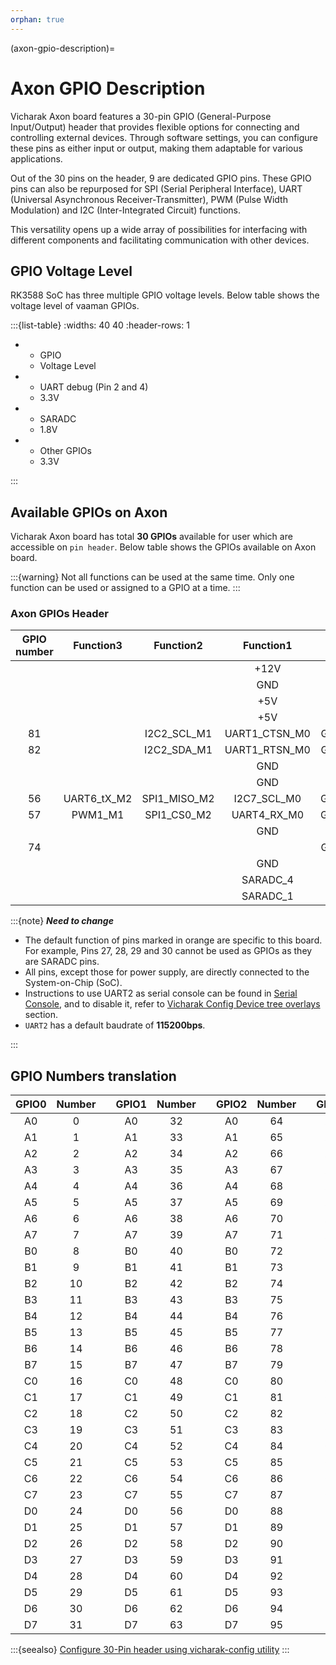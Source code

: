 ```yaml
---
orphan: true
---
```


(axon-gpio-description)=

# Axon GPIO Description

Vicharak Axon board features a 30-pin GPIO (General-Purpose Input/Output)
header that provides flexible options for connecting and controlling external
devices. Through software settings, you can configure these pins as either
input or output, making them adaptable for various applications.

Out of the 30 pins on the header, 9 are dedicated GPIO pins. These GPIO pins
can also be repurposed for SPI (Serial Peripheral Interface),
UART (Universal Asynchronous Receiver-Transmitter), PWM (Pulse Width Modulation) and
I2C (Inter-Integrated Circuit) functions.

This versatility opens up a wide array of possibilities for interfacing with
different components and facilitating communication with other devices.

<!-- TODO: Update Vicharak config to be suitable for Axon -->
## GPIO Voltage Level
RK3588 SoC has three multiple GPIO voltage levels. Below table shows the
voltage level of vaaman GPIOs.

:::{list-table}
:widths: 40 40
:header-rows: 1

-
  - GPIO
  - Voltage Level

-
  - UART debug (Pin 2 and 4)
  - 3.3V

-
  - SARADC
  - 1.8V

-
  - Other GPIOs
  - 3.3V

:::

## Available GPIOs on Axon

Vicharak Axon board has total **30 GPIOs** available for user which
are accessible on `pin header`.
Below table shows the GPIOs available on Axon board.

:::{warning}
Not all functions can be used at the same time. Only one function can be used
or assigned to a GPIO at a time.
:::

### Axon GPIOs Header

| GPIO number |  Function3  |  Function2  |  Function1   |   GPIO   |             Pin#             |            Pin#             |   GPIO   |              Function1                       |  Function2   |  Function3   | GPIO number |
| :---------: | :---------: | :---------: | :----------: | :------: | :--------------------------: | :-------------------------: | :------: | :------------------------------------------: | :----------: | :----------: |:-----------:|
|             |             |             |     +12V     |          | <div class='red'>1</div>     | <div class='orange'>2</div> | GPIO0_B5 |  <div class='orange'>UART2_RX_M0_DEBUG</div> |              |              |    13       | 
|             |             |             |     GND      |          | <div class='black'>3</div>   | <div class='orange'>4</div> | GPIO0_B6 |  <div class='orange'>UART2_TX_M0_DEBUG</div> |              |              |    14       |
|             |             |             |     +5V      |          | <div class='red'>5</div>     | <div class='black'>6</div>  |          |                 GND                          |              |              |             |
|             |             |             |     +5V      |          | <div class='red'>7</div>     | <div class='black'>8</div>  |          |                 GND                          |              |              |             |
|     81      |             | I2C2_SCL_M1 | UART1_CTSN_M0| GPIO2_C1 | <div class='green'>9</div>   | <div class='green'>10</div> | GPIO2_B6 |              UART1_RX_M0                     | I2C5_SCL_M4  |              |     78      |
|     82      |             | I2C2_SDA_M1 | UART1_RTSN_M0| GPIO2_C0 | <div class='green'>11</div>  | <div class='green'>12</div> | GPIO2_B7 |              UART1_TX_M0                     | I2C5_SDA_M4  |              |     79      |
|             |             |             |     GND      |          | <div class='black'>13</div>  | <div class='yellow'>14</div>|          |                 3.3V                         |              |              |             |
|             |             |             |     GND      |          | <div class='black'>15</div>  | <div class='yellow'>16</div>|          |                 3.3V                         |              |              |             |
|     56      | UART6_tX_M2 | SPI1_MISO_M2|  I2C7_SCL_M0 | GPIO1_D0 | <div class='green'>17</div>  | <div class='green'>18</div> | GPIO1_D1 |              I2C7_SDA_M0                     | SPI1_MOSI_M2 | UART6_RX_M2  |     57      |
|     57      |   PWM1_M1   | SPI1_CS0_M2 |  UART4_RX_M0 | GPIO1_D3 | <div class='green'>19</div>  | <div class='green'>20</div> | GPIO1_D2 |              UART4_TX_M0                     | SPI1_CLK_M2  |   PWM0_M1    |     58      |
|             |             |             |     GND      |          | <div class='black'>21</div>  | <div class='yellow'>22</div>|          |                 3.3V                         |              |              |             |
|     74      |             |             |              | GPIO2_B3 | <div class='green'>23</div>  | <div class='black'>24</div> |          |                 GND                          |              |              |             |
|             |             |             |     GND      |          | <div class='black'>25</div>  | <div class='black'>26</div> |          |                 GND                          |              |              |             |
|             |             |             |   SARADC_4   |          | <div class='orange'>27</div> | <div class='orange'>28</div>|          |               SARADC_3                       |              |              |             |
|             |             |             |   SARADC_1   |          | <div class='orange'>29</div> | <div class='orange'>30</div>|          |               SARADC_2                                      |              |             |


<!-- TODO: Update Vicharak config and serial console suitable for Axon -->
:::{note}
***Need to change***
- The default function of pins marked in <span class="orange">orange</span> are
  specific to this board. For example, Pins 27, 28, 29 and 30 cannot be used as GPIOs
  as they are SARADC pins.
- All pins, except those for power supply, are directly connected to the
  System-on-Chip (SoC).
- Instructions to use UART2 as serial console can be found in
  [Serial Console](#serial-console), and to disable it, refer to
  [Vicharak Config Device tree overlays](#vicharak-config-overlays)
  section.
- `UART2` has a default baudrate of **115200bps**.

:::

<!-- TODO: FPGA LVDS guide -->

## GPIO Numbers translation

|            GPIO0             | Number |     |            GPIO1            | Number |     |           GPIO2            | Number |     |           GPIO3           | Number |     |            GPIO4             | Number |
| :--------------------------: | :----: | :-: | :-------------------------: | :----: | :-: | :------------------------: | :----: | :-: | :-----------------------: | :----: | :-: | :--------------------------: | :----: |
| <div class="yellow">A0</div> |   0    |     | <div class="green">A0</div> |   32   |     | <div class="blue">A0</div> |   64   |     | <div class="red">A0</div> |   96   |     | <div class="orange">A0</div> |  128   |
| <div class="yellow">A1</div> |   1    |     | <div class="green">A1</div> |   33   |     | <div class="blue">A1</div> |   65   |     | <div class="red">A1</div> |   97   |     | <div class="orange">A1</div> |  129   |
| <div class="yellow">A2</div> |   2    |     | <div class="green">A2</div> |   34   |     | <div class="blue">A2</div> |   66   |     | <div class="red">A2</div> |   98   |     | <div class="orange">A2</div> |  130   |
| <div class="yellow">A3</div> |   3    |     | <div class="green">A3</div> |   35   |     | <div class="blue">A3</div> |   67   |     | <div class="red">A3</div> |   99   |     | <div class="orange">A3</div> |  131   |
| <div class="yellow">A4</div> |   4    |     | <div class="green">A4</div> |   36   |     | <div class="blue">A4</div> |   68   |     | <div class="red">A4</div> |  100   |     | <div class="orange">A4</div> |  132   |
| <div class="yellow">A5</div> |   5    |     | <div class="green">A5</div> |   37   |     | <div class="blue">A5</div> |   69   |     | <div class="red">A5</div> |  101   |     | <div class="orange">A5</div> |  133   |
| <div class="yellow">A6</div> |   6    |     | <div class="green">A6</div> |   38   |     | <div class="blue">A6</div> |   70   |     | <div class="red">A6</div> |  102   |     | <div class="orange">A6</div> |  134   |
| <div class="yellow">A7</div> |   7    |     | <div class="green">A7</div> |   39   |     | <div class="blue">A7</div> |   71   |     | <div class="red">A7</div> |  103   |     | <div class="orange">A7</div> |  135   |
| <div class="yellow">B0</div> |   8    |     | <div class="green">B0</div> |   40   |     | <div class="blue">B0</div> |   72   |     | <div class="red">B0</div> |  104   |     | <div class="orange">B0</div> |  136   |
| <div class="yellow">B1</div> |   9    |     | <div class="green">B1</div> |   41   |     | <div class="blue">B1</div> |   73   |     | <div class="red">B1</div> |  105   |     | <div class="orange">B1</div> |  137   |
| <div class="yellow">B2</div> |   10   |     | <div class="green">B2</div> |   42   |     | <div class="blue">B2</div> |   74   |     | <div class="red">B2</div> |  106   |     | <div class="orange">B2</div> |  138   |
| <div class="yellow">B3</div> |   11   |     | <div class="green">B3</div> |   43   |     | <div class="blue">B3</div> |   75   |     | <div class="red">B3</div> |  107   |     | <div class="orange">B3</div> |  139   |
| <div class="yellow">B4</div> |   12   |     | <div class="green">B4</div> |   44   |     | <div class="blue">B4</div> |   76   |     | <div class="red">B4</div> |  108   |     | <div class="orange">B4</div> |  140   |
| <div class="yellow">B5</div> |   13   |     | <div class="green">B5</div> |   45   |     | <div class="blue">B5</div> |   77   |     | <div class="red">B5</div> |  109   |     | <div class="orange">B5</div> |  141   |
| <div class="yellow">B6</div> |   14   |     | <div class="green">B6</div> |   46   |     | <div class="blue">B6</div> |   78   |     | <div class="red">B6</div> |  110   |     | <div class="orange">B6</div> |  142   |
| <div class="yellow">B7</div> |   15   |     | <div class="green">B7</div> |   47   |     | <div class="blue">B7</div> |   79   |     | <div class="red">B7</div> |  111   |     | <div class="orange">B7</div> |  143   |
| <div class="yellow">C0</div> |   16   |     | <div class="green">C0</div> |   48   |     | <div class="blue">C0</div> |   80   |     | <div class="red">C0</div> |  112   |     | <div class="orange">C0</div> |  144   |
| <div class="yellow">C1</div> |   17   |     | <div class="green">C1</div> |   49   |     | <div class="blue">C1</div> |   81   |     | <div class="red">C1</div> |  113   |     | <div class="orange">C1</div> |  145   |
| <div class="yellow">C2</div> |   18   |     | <div class="green">C2</div> |   50   |     | <div class="blue">C2</div> |   82   |     | <div class="red">C2</div> |  114   |     | <div class="orange">C2</div> |  146   |
| <div class="yellow">C3</div> |   19   |     | <div class="green">C3</div> |   51   |     | <div class="blue">C3</div> |   83   |     | <div class="red">C3</div> |  115   |     | <div class="orange">C3</div> |  147   |
| <div class="yellow">C4</div> |   20   |     | <div class="green">C4</div> |   52   |     | <div class="blue">C4</div> |   84   |     | <div class="red">C4</div> |  116   |     | <div class="orange">C4</div> |  148   |
| <div class="yellow">C5</div> |   21   |     | <div class="green">C5</div> |   53   |     | <div class="blue">C5</div> |   85   |     | <div class="red">C5</div> |  117   |     | <div class="orange">C5</div> |  149   |
| <div class="yellow">C6</div> |   22   |     | <div class="green">C6</div> |   54   |     | <div class="blue">C6</div> |   86   |     | <div class="red">C6</div> |  118   |     | <div class="orange">C6</div> |  150   |
| <div class="yellow">C7</div> |   23   |     | <div class="green">C7</div> |   55   |     | <div class="blue">C7</div> |   87   |     | <div class="red">C7</div> |  119   |     | <div class="orange">C7</div> |  151   |
| <div class="yellow">D0</div> |   24   |     | <div class="green">D0</div> |   56   |     | <div class="blue">D0</div> |   88   |     | <div class="red">D0</div> |  120   |     | <div class="orange">D0</div> |  152   |
| <div class="yellow">D1</div> |   25   |     | <div class="green">D1</div> |   57   |     | <div class="blue">D1</div> |   89   |     | <div class="red">D1</div> |  121   |     | <div class="orange">D1</div> |  153   |
| <div class="yellow">D2</div> |   26   |     | <div class="green">D2</div> |   58   |     | <div class="blue">D2</div> |   90   |     | <div class="red">D2</div> |  122   |     | <div class="orange">D2</div> |  154   |
| <div class="yellow">D3</div> |   27   |     | <div class="green">D3</div> |   59   |     | <div class="blue">D3</div> |   91   |     | <div class="red">D3</div> |  123   |     | <div class="orange">D3</div> |  155   |
| <div class="yellow">D4</div> |   28   |     | <div class="green">D4</div> |   60   |     | <div class="blue">D4</div> |   92   |     | <div class="red">D4</div> |  124   |     | <div class="orange">D4</div> |  156   |
| <div class="yellow">D5</div> |   29   |     | <div class="green">D5</div> |   61   |     | <div class="blue">D5</div> |   93   |     | <div class="red">D5</div> |  125   |     | <div class="orange">D5</div> |  157   |
| <div class="yellow">D6</div> |   30   |     | <div class="green">D6</div> |   62   |     | <div class="blue">D6</div> |   94   |     | <div class="red">D6</div> |  126   |     | <div class="orange">D6</div> |  158   |
| <div class="yellow">D7</div> |   31   |     | <div class="green">D7</div> |   63   |     | <div class="blue">D7</div> |   95   |     | <div class="red">D7</div> |  127   |     | <div class="orange">D7</div> |  159   |

<!-- TODO: Update Vicharak config to be suitable for Axon -->

:::{seealso}
[Configure 30-Pin header using vicharak-config utility](#)
:::
